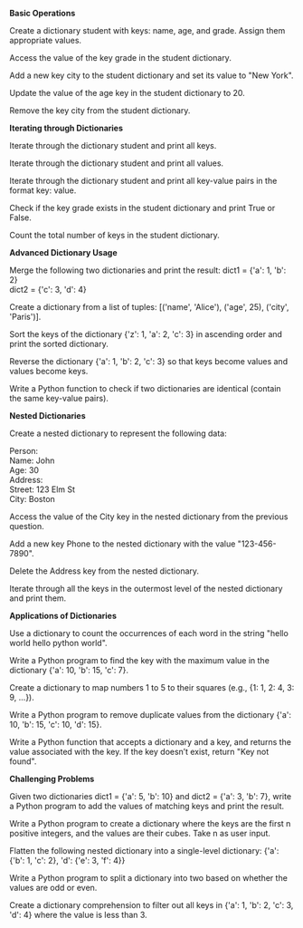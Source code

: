 **Basic Operations**

Create a dictionary student with keys: name, age, and grade. Assign them appropriate values.

Access the value of the key grade in the student dictionary.

Add a new key city to the student dictionary and set its value to "New York".

Update the value of the age key in the student dictionary to 20.

Remove the key city from the student dictionary.

**Iterating through Dictionaries**

Iterate through the dictionary student and print all keys.

Iterate through the dictionary student and print all values.

Iterate through the dictionary student and print all key-value pairs in the format key: value.

Check if the key grade exists in the student dictionary and print True or False.

Count the total number of keys in the student dictionary.


**Advanced Dictionary Usage**

Merge the following two dictionaries and print the result:
dict1 = {'a': 1, 'b': 2}  
dict2 = {'c': 3, 'd': 4}  

Create a dictionary from a list of tuples: [('name', 'Alice'), ('age', 25), ('city', 'Paris')].

Sort the keys of the dictionary {'z': 1, 'a': 2, 'c': 3} in ascending order and print the sorted dictionary.

Reverse the dictionary {'a': 1, 'b': 2, 'c': 3} so that keys become values and values become keys.

Write a Python function to check if two dictionaries are identical (contain the same key-value pairs).

**Nested Dictionaries**

Create a nested dictionary to represent the following data:

Person:  
  Name: John  
  Age: 30  
  Address:  
    Street: 123 Elm St  
    City: Boston  
    
Access the value of the City key in the nested dictionary from the previous question.

Add a new key Phone to the nested dictionary with the value "123-456-7890".

Delete the Address key from the nested dictionary.

Iterate through all the keys in the outermost level of the nested dictionary and print them.


**Applications of Dictionaries**

Use a dictionary to count the occurrences of each word in the string "hello world hello python world".

Write a Python program to find the key with the maximum value in the dictionary {'a': 10, 'b': 15, 'c': 7}.

Create a dictionary to map numbers 1 to 5 to their squares (e.g., {1: 1, 2: 4, 3: 9, ...}).

Write a Python program to remove duplicate values from the dictionary {'a': 10, 'b': 15, 'c': 10, 'd': 15}.

Write a Python function that accepts a dictionary and a key, and returns the value associated with the key. If the key doesn’t exist, return "Key not found".


**Challenging Problems**

Given two dictionaries dict1 = {'a': 5, 'b': 10} and dict2 = {'a': 3, 'b': 7}, write a Python program to add the values of matching keys and print the result.

Write a Python program to create a dictionary where the keys are the first n positive integers, and the values are their cubes. Take n as user input.

Flatten the following nested dictionary into a single-level dictionary:
{'a': {'b': 1, 'c': 2}, 'd': {'e': 3, 'f': 4}}  

Write a Python program to split a dictionary into two based on whether the values are odd or even.

Create a dictionary comprehension to filter out all keys in {'a': 1, 'b': 2, 'c': 3, 'd': 4} where the value is less than 3.

